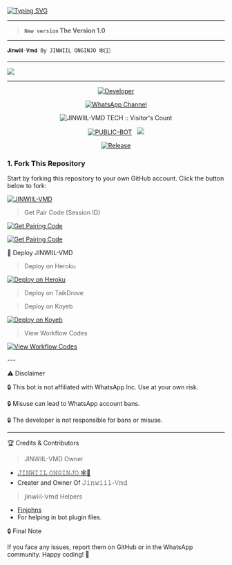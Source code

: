 <p><a href="https://git.io/typing-svg"><img src="https://readme-typing-svg.demolab.com?font=Black+Ops+One&size=100&pause=1000&color=FF0000&center=true&width=1000&height=200&lines=𝗝𝗶𝗻𝘄𝗶𝗶𝗹-𝗩𝗺𝗱-V1.0" alt="Typing SVG" /></a>
  </p>
  
---  

> **`New version` The Version 1.0**
---

```
𝐉𝐢𝐧𝐰𝐢𝐢𝐥-𝐕𝐦𝐝 By 𝙹𝙸𝙽𝚆𝙸𝙸𝙻 𝙾𝙽𝙶𝙸𝙽𝙹𝙾 🕸️👻💜 
```

--- 

<a><img src='https://files.catbox.moe/0szlko.jpg'/></a>

---

<p align="center">
  <a href="https://github.com/Finjohns"><img title="Developer" src="https://img.shields.io/badge/Author-𝙹𝙸𝙽𝚆𝙸𝙸𝙻%20TechX-FF7604.svg?style=big-square&logo=github" /></a>
</p>

<div align="center">
  
[![WhatsApp Channel](https://img.shields.io/badge/Join-WhatsApp%20Channel-FF00F8?style=big-square&logo=whatsapp)](https://whatsapp.com/channel/0029VaxZbeSDTkJwBgUb9u3N)
</div>

 <p align="center"><img src="https://profile-counter.glitch.me/{JINWIIL-VMD}/count.svg" alt="JINWIIL-VMD TECH :: Visitor's Count" old_src="https://profile-counter.glitch.me/{𝙹𝚒𝚗𝚠𝚒𝚒𝚕-𝚅𝚖𝚍}/count.svg" /></p>


<p align="center">
<a href="https://github.com/Finjohns/JINWIIL-VMD"><img title="PUBLIC-BOT" src="https://img.shields.io/static/v1?label=Language&message=English&style=square&color=darkpink"></a> &nbsp;
  <img src="https://komarev.com/ghpvc/?username=JINWIIL-VMD&label=VIEWS&style=square&color=blue" />
</p>
</p> 

<p align="center">
  <a href="https://github.com/Finjohns/JINWIIL-VMD"><img title="Release" src="https://img.shields.io/badge/Release-beta%20v1.0-cyan.svg?style=for-the-badge&logo=appveyor" /></a>
</p>


### 1. Fork This Repository

Start by forking this repository to your own GitHub account. Click the button below to fork:

  <a href="https://github.com/Finjohns/JINWIIL-VMD/fork"><img title="JINWIIL-VMD" src="https://img.shields.io/badge/FORK-JINWIIL-VMD?color=green&style=for-the-badge&logo=stackshare"></a>

> Get Pair Code (Session ID)



<p align="left">  
<a href='https://trial-dce4355fb423.herokuapp.com/pair' target="_blank"><img alt='Get Pairing Code' src='https://img.shields.io/badge/Get%20Pairing%20Code-B700FB?style=for-the-badge&logo=codefactor&logoColor=white'/></a>  
</p>  <p align="left">  
<a href='https://trial-dce4355fb423.herokuapp.com/pair' target="_blank"><img alt='Get Pairing Code' src='https://img.shields.io/badge/Get%20Pairing%20Code-000000?style=for-the-badge&logo=codefactor&logoColor=white'/></a>  
</p>  


🚀 Deploy JINWIIL-VMD

> Deploy on Heroku



<p align="left">  
<a href='https://dashboard.heroku.com/new?template=https://github.com/Finjohns/JINWIIL-VMD/tree/main' target="_blank"><img alt='Deploy on Heroku' src='https://img.shields.io/badge/Deploy%20on-Heroku-FF004D?style=for-the-badge&logo=heroku&logoColor=white'/></a>  
</p>

> Deploy on TaikDrove



<p align="left">  
<a href='https://host.talkdrove.com/share/bot/82 template=https://github.com/Finjohns/JINWIIL-VMD/tree/main target="_blank"><img alt='Deploy on TaikDrove' src='https://img.shields.io/badge/Deploy%20on-TaikDrove-6971FF?style=for-the-badge&logo=google-cloud&logoColor=white'/></a>  
</p>

> Deploy on Koyeb



<p align="left">  
<a href='https://app.koyeb.com/services/deploy?type=git&repository=XdTechPro/KHAN-MD&ports=3000' target="_blank"><img alt='Deploy on Koyeb' src='https://img.shields.io/badge/Deploy%20on-Koyeb-FF009D?style=for-the-badge&logo=koyeb&logoColor=white'/></a>  
</p>

> View Workflow Codes



<p align="left">  
<a href="https://whatsapp.com/channel/0029VaxZbeSDTkJwBgUb9u3N" target="_blank"><img alt='View Workflow Codes' src='https://img.shields.io/badge/View-Workflow%20Codes-FF0076?style=for-the-badge&logo=githubactions&logoColor=white'/></a>  
</p>  
---

⚠️ Disclaimer

🔒 This bot is not affiliated with WhatsApp Inc. Use at your own risk.

🔒 Misuse can lead to WhatsApp account bans.

🔒 The developer is not responsible for bans or misuse.


---

🏆 Credits & Contributors
> JINWIIL-VMD Owner 
- [𝙹𝙸𝙽𝚆𝙸𝙸𝙻 𝙾𝙽𝙶𝙸𝙽𝙹𝙾 🕸️👻](https://github.com/Finjohns)
- Creater and Owner Of 𝙹𝚒𝚗𝚠𝚒𝚒𝚕-𝚅𝚖𝚍
> 𝖩𝗂𝗇𝗐𝗂𝗂𝗅-𝖵𝗆𝖽 Helpers 
- [Finjohns](https://github.com/Jinwiil)
- For helping in bot plugin files.
  



🔒 Final Note

If you face any issues, report them on GitHub or in the WhatsApp community.
Happy coding! 🚀 
